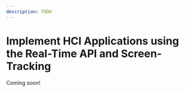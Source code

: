 ```yaml
---
description: TODO
---
```


# Implement HCI Applications using the Real-Time API and Screen-Tracking
Coming soon!
